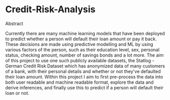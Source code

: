 # Credit-Risk-Analysis

Abstract

Currently there are many machine learning models that have been deployed to predict whether a person will default their loan amount or pay it back. These decisions are made using predictive modelling and ML by using various factors of the person, such as their education level, sex, personal status, checking amount, number of savings bonds and a lot more. The aim of this project to use one such publicly available datasets, the Statlog - German Credit Risk Dataset which has anonymized data of many customers of a bank, with their personal details and whether or not they've defaulted their loan amount. Within this project I aim to first pre-process the data into both user readable and machine readable format, explore the data and derive inferences, and finally use this to predict if a person will default their loan or not.
